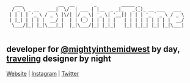 ```
   ___             __  __       _         _____ _                
  / _ \ _ __   ___|  \/  | ___ | |__  _ _|_   _(_)_ __ ___   ___ 
 | | | | '_ \ / _ \ |\/| |/ _ \| '_ \| '__|| | | | '_ ` _ \ / _ \
 | |_| | | | |  __/ |  | | (_) | | | | |   | | | | | | | | |  __/
  \___/|_| |_|\___|_|  |_|\___/|_| |_|_|   |_| |_|_| |_| |_|\___|
                                                                 
```
<h2>developer for <a href="https://github.com/mightyinthemidwest/">@mightyinthemidwest</a> by day,<br/><a href="https://onemohrti.me/topics/travel/" target="_blank">traveling</a> designer by night</h2>

<a href="https://onemohrti.me/" rel="nofollow">Website</a> | <a href="https://www.instagram.com/onemohrtimedesign/" rel="nofollow">Instagram</a> | <a href="https://twitter.com/OneMohrTime" rel="nofollow">Twitter</a>
